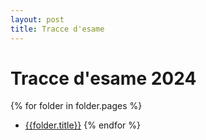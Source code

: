 ```yaml
---
layout: post
title: Tracce d'esame
---
```


# Tracce d'esame 2024

{% for folder in folder.pages %}

- [{{folder.title}}]({{site.baseurl}}{{folder.url}})
  {% endfor %}
